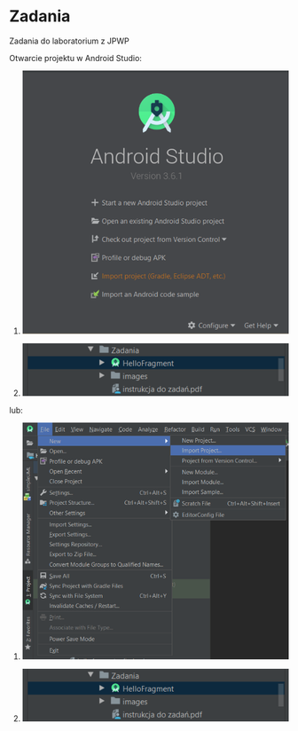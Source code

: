 # Zadania
Zadania do laboratorium z JPWP

Otwarcie projektu w Android Studio:
1. ![](images/import3.png)



2. ![](images/import2.png)

lub:
1. ![](images/import1.png)


2. ![](images/import2.png)
